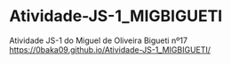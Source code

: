 # Atividade-JS-1_MIGBIGUETI
Atividade JS-1 do Miguel de Oliveira Bigueti nº17
https://0baka09.github.io/Atividade-JS-1_MIGBIGUETI/

